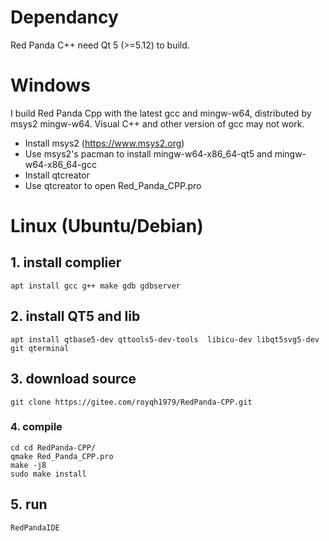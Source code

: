 # Dependancy
 
 Red Panda C++ need Qt 5 (>=5.12) to build.

# Windows
 I build Red Panda Cpp with the latest gcc and mingw-w64, distributed by msys2 mingw-w64. Visual C++  and other version of gcc may not work.

 - Install msys2 (https://www.msys2.org)
 - Use msys2's pacman to install mingw-w64-x86_64-qt5 and mingw-w64-x86_64-gcc
 - Install qtcreator
 - Use qtcreator to open Red_Panda_CPP.pro

# Linux  (Ubuntu/Debian)


## 1. install complier

```text
apt install gcc g++ make gdb gdbserver 
```

## 2. install QT5 and lib

```text
apt install qtbase5-dev qttools5-dev-tools  libicu-dev libqt5svg5-dev  git qterminal
```

## 3. download source

```
git clone https://gitee.com/royqh1979/RedPanda-CPP.git
```

### 4. compile 

```
cd cd RedPanda-CPP/
qmake Red_Panda_CPP.pro 
make -j8
sudo make install
```

## 5. run

```
RedPandaIDE
```
